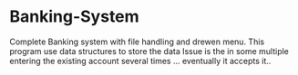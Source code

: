 # Banking-System
Complete Banking system with file handling and drewen menu.
This program use data structures to store the data
Issue is the in some multiple entering the existing account several times ... eventually it accepts it..
